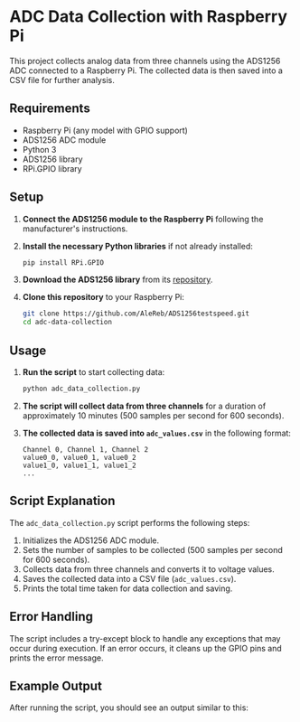 # ADC Data Collection with Raspberry Pi

This project collects analog data from three channels using the ADS1256 ADC connected to a Raspberry Pi. The collected data is then saved into a CSV file for further analysis.

## Requirements

- Raspberry Pi (any model with GPIO support)
- ADS1256 ADC module
- Python 3
- ADS1256 library
- RPi.GPIO library

## Setup

1. **Connect the ADS1256 module to the Raspberry Pi** following the manufacturer's instructions.

2. **Install the necessary Python libraries** if not already installed:
    ```bash
    pip install RPi.GPIO
    ```

3. **Download the ADS1256 library** from its [repository]([https://github.com/AleReb/ADS1256testspeed](https://github.com/AleReb/ADS1256testspeed)).

4. **Clone this repository** to your Raspberry Pi:
    ```bash
    git clone https://github.com/AleReb/ADS1256testspeed.git
    cd adc-data-collection
    ```

## Usage

1. **Run the script** to start collecting data:
    ```bash
    python adc_data_collection.py
    ```

2. **The script will collect data from three channels** for a duration of approximately 10 minutes (500 samples per second for 600 seconds).

3. **The collected data is saved into `adc_values.csv`** in the following format:
    ```
    Channel 0, Channel 1, Channel 2
    value0_0, value0_1, value0_2
    value1_0, value1_1, value1_2
    ...
    ```

## Script Explanation

The `adc_data_collection.py` script performs the following steps:

1. Initializes the ADS1256 ADC module.
2. Sets the number of samples to be collected (500 samples per second for 600 seconds).
3. Collects data from three channels and converts it to voltage values.
4. Saves the collected data into a CSV file (`adc_values.csv`).
5. Prints the total time taken for data collection and saving.

## Error Handling

The script includes a try-except block to handle any exceptions that may occur during execution. If an error occurs, it cleans up the GPIO pins and prints the error message.

## Example Output

After running the script, you should see an output similar to this:
